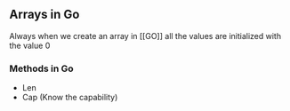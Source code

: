 ## Arrays in Go

Always when we create an array in [[GO]] all the values are initialized with the value 0

### Methods in Go
* Len 
* Cap (Know the capability)


